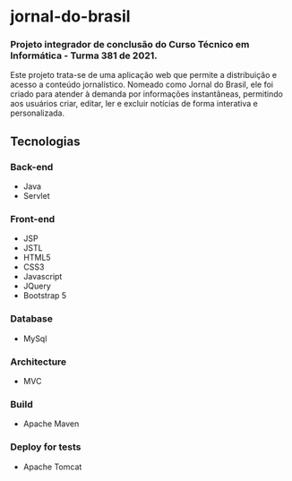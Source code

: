 # jornal-do-brasil
### Projeto integrador de conclusão do Curso Técnico em Informática - Turma 381 de 2021.
Este projeto trata-se de uma aplicação web que permite a distribuição e acesso a conteúdo jornalístico. Nomeado como Jornal do Brasil, ele foi criado para atender à demanda por informações instantâneas, permitindo aos usuários criar, editar, ler e excluir notícias de forma interativa e personalizada.

## Tecnologias
### Back-end
- Java
- Servlet
### Front-end
- JSP
- JSTL
- HTML5
- CSS3
- Javascript
- JQuery 
- Bootstrap 5
### Database
- MySql
### Architecture
- MVC
### Build
- Apache Maven
### Deploy for tests
- Apache Tomcat
